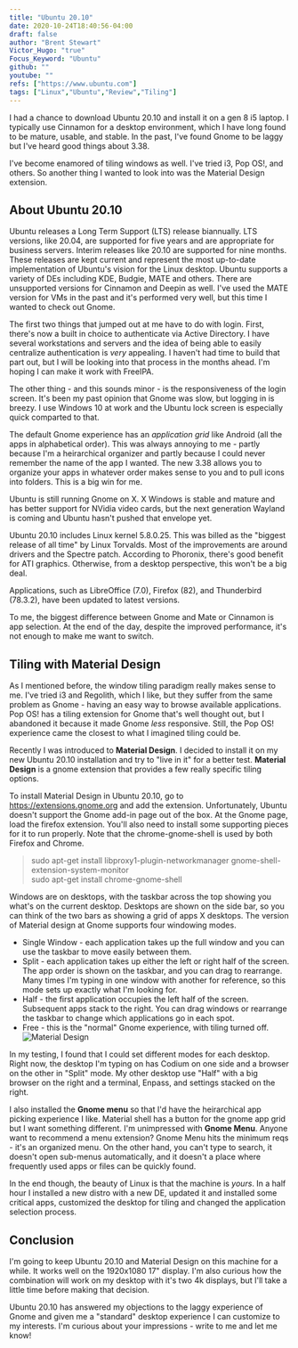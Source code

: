 ```yaml
---
title: "Ubuntu 20.10"
date: 2020-10-24T18:40:56-04:00
draft: false
author: "Brent Stewart"
Victor_Hugo: "true"
Focus_Keyword: "Ubuntu"
github: ""
youtube: ""
refs: ["https://www.ubuntu.com"]
tags: ["Linux","Ubuntu","Review","Tiling"]
---
```


I had a chance to download Ubuntu 20.10 and install it on a gen 8 i5 laptop.  I typically use Cinnamon for a desktop environment, which I have long found to be mature, usable, and stable.  In the past, I've found Gnome to be laggy but I've heard good things about 3.38.

I've become enamored of tiling windows as well.  I've tried i3, Pop OS!, and others.  So another thing I wanted to look into was the Material Design extension.

## About Ubuntu 20.10

Ubuntu releases a Long Term Support (LTS) release biannually.  LTS versions, like 20.04,  are supported for five years and are appropriate for business servers.  Interim releases like 20.10 are supported for nine months.  These releases are kept current and represent the most up-to-date implementation of Ubuntu's vision for the Linux desktop.  Ubuntu supports a variety of DEs including KDE, Budgie, MATE and others. There are unsupported versions for Cinnamon and Deepin as well.  I've used the MATE version for VMs in the past and it's performed very well, but this time I wanted to check out Gnome.

The first two things that jumped out at me have to do with login.  First, there's now a built in choice to authenticate via Active Directory.  I have several workstations and servers and the idea of being able to easily centralize authentication is _very_ appealing.  I haven't had time to build that part out, but I will be looking into that process in the months ahead.  I'm hoping I can make it work with FreeIPA.

The other thing - and this sounds minor - is the responsiveness of the login screen.  It's been my past opinion that Gnome was slow, but logging in is breezy.  I use Windows 10 at work and the Ubuntu lock screen is especially quick comparted to that. 

The default Gnome experience has an _application grid_ like Android (all the apps in alphabetical order).  This was always annoying to me - partly because I'm a heirarchical organizer and partly because I could never remember the name of the app I wanted.  The new 3.38 allows you to organize your apps in whatever order makes sense to you and to pull icons into folders.  This is a big win for me.

Ubuntu is still running Gnome on X.  X Windows is stable and mature and has better support for NVidia video cards, but the next generation Wayland is coming and Ubuntu hasn't pushed that envelope yet.

Ubuntu 20.10 includes Linux kernel 5.8.0.25.  This was billed as the "biggest release of all time" by Linux Torvalds.  Most of the improvements are around drivers and the Spectre patch.  According to Phoronix, there's good benefit for ATI graphics.  Otherwise, from a desktop perspective, this won't be a big deal.

Applications, such as LibreOffice (7.0), Firefox (82), and Thunderbird (78.3.2), have been updated to latest versions.

To me, the biggest difference between Gnome and Mate or Cinnamon is app selection.  At the end of the day, despite the improved performance, it's not enough to make me want to switch.

## Tiling with Material Design
As I mentioned before, the window tiling paradigm really makes sense to me.  I've tried i3 and Regolith, which I like, but they suffer from the same problem as Gnome - having an easy way to browse available applications.  Pop OS! has a tiling extension for Gnome that's well thought out, but I abandoned it because it made Gnome _less_ responsive.  Still, the Pop OS! experience came the closest to what I imagined tiling could be.

Recently I was introduced to __Material Design__.  I decided to install it on my new Ubuntu 20.10 installation and try to "live in it" for a better test.  __Material Design__ is a gnome extension that provides a few really specific tiling options.

To install Material Design in Ubuntu 20.10, go to https://extensions.gnome.org and add the extension.  Unfortunately, Ubuntu doesn't support the Gnome add-in page out of the box.  At the Gnome page, load the firefox extension.  You'll also need to install some supporting pieces for it to run properly.  Note that the chrome-gnome-shell is used by both Firefox and Chrome.

> sudo apt-get install libproxy1-plugin-networkmanager gnome-shell-extension-system-monitor  
> sudo apt-get install chrome-gnome-shell  

Windows are on desktops, with the taskbar across the top showing you what's on the current desktop.  Desktops are shown on the side bar, so you can think of the two bars as showing a grid of apps X desktops. The version of Material design at Gnome supports four windowing modes. 
* Single Window - each application takes up the full window and you can use the taskbar to move easily between them.
* Split - each application takes up either the left or right half of the screen.  The app order is shown on the taskbar, and you can drag to rearrange.  Many times I'm typing in one window with another for reference, so this mode sets up exactly what I'm looking for.
* Half - the first application occupies the left half of the screen.  Subsequent apps stack to the right.  You can drag windows or rearrange the taskbar to change which applications go in each spot.
* Free - this is the "normal" Gnome experience, with tiling turned off.
![Material Design](https://raw.githubusercontent.com/material-shell/material-shell/master/documentation/tiling_showcase.gif#floatright)

In my testing, I found that I could set different modes for each desktop.  Right now, the desktop I'm typing on has Codium on one side and a browser on the other in "Split" mode.  My other desktop use "Half" with a big browser on the right and a terminal, Enpass, and settings stacked on the right.

I also installed the __Gnome menu__ so that I'd have the heirarchical app picking experience I like.  Material shell has a button for the gnome app grid but I want something different.  I'm unimpressed with __Gnome Menu__.  Anyone want to recommend a menu extension?  Gnome Menu hits the minimum reqs - it's an organized menu.  On the other hand, you can't type to search, it doesn't open sub-menus automatically, and it doesn't a place where frequently used apps or files can be quickly found.

In the end though, the beauty of Linux is that the machine is _yours_.  In a half hour I installed a new distro with a new DE, updated it and installed some critical apps, customized the desktop for tiling and changed the application selection process.

## Conclusion
I'm going to keep Ubuntu 20.10 and Material Design on this machine for a while.  It works well on the 1920x1080 17" display.  I'm also curious how the combination will work on my desktop with it's two 4k displays, but I'll take a little time before making that decision.

Ubuntu 20.10 has answered my objections to the laggy experience of Gnome and given me a "standard" desktop experience I can customize to my interests.  I'm curious about your impressions - write to me and let me know!